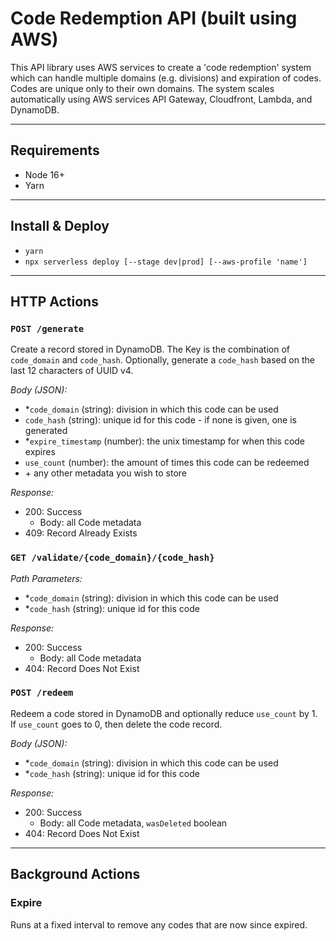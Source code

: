 # Code Redemption API (built using AWS)

This API library uses AWS services to create a 'code redemption' system which can
handle multiple domains (e.g. divisions) and expiration of codes. Codes are
unique only to their own domains. The system scales automatically using AWS
services API Gateway, Cloudfront, Lambda, and DynamoDB.

---

## Requirements

- Node 16+
- Yarn

---

## Install & Deploy

- `yarn`
- `npx serverless deploy [--stage dev|prod] [--aws-profile 'name']`

---

## HTTP Actions

### `POST /generate`

Create a record stored in DynamoDB. The Key is the combination of `code_domain` and `code_hash`. Optionally, generate a `code_hash` based on the last 12 characters of UUID v4.

_Body (JSON):_

- \*`code_domain` (string): division in which this code can be used
- `code_hash` (string): unique id for this code - if none is given, one is generated
- \*`expire_timestamp` (number): the unix timestamp for when this code expires
- `use_count` (number): the amount of times this code can be redeemed
- \+ any other metadata you wish to store

_Response:_

- 200: Success
  - Body: all Code metadata
- 409: Record Already Exists

### `GET /validate/{code_domain}/{code_hash}`

_Path Parameters:_

- \*`code_domain` (string): division in which this code can be used
- \*`code_hash` (string): unique id for this code

_Response:_

- 200: Success
  - Body: all Code metadata
- 404: Record Does Not Exist

### `POST /redeem`

Redeem a code stored in DynamoDB and optionally reduce `use_count` by 1. If `use_count` goes to 0, then delete the code record.

_Body (JSON):_

- \*`code_domain` (string): division in which this code can be used
- \*`code_hash` (string): unique id for this code

_Response:_

- 200: Success
  - Body: all Code metadata, `wasDeleted` boolean
- 404: Record Does Not Exist

---

## Background Actions

### Expire

Runs at a fixed interval to remove any codes that are now since expired.
